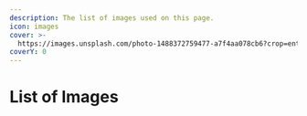 ```yaml
---
description: The list of images used on this page.
icon: images
cover: >-
  https://images.unsplash.com/photo-1488372759477-a7f4aa078cb6?crop=entropy&cs=srgb&fm=jpg&ixid=M3wxOTcwMjR8MHwxfHNlYXJjaHwzfHxpbWFnZXxlbnwwfHx8fDE3NDMyNTcyOTJ8MA&ixlib=rb-4.0.3&q=85
coverY: 0
---
```


# List of Images

